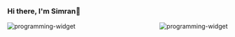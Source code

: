 ### Hi there, I'm Simran👋 

<img src="https://github-readme-stats.vercel.app/api/top-langs/?username=simrank13&layout=compact&theme=radical" alt="programming-widget" align="left"/>

<img src="https://github-readme-stats.vercel.app/api/?username=simrank13&count_private=true&theme=radical&showicons=true" alt="programming-widget" align="right"/>




<!--
**simrank13/simrank13** is a ✨ _special_ ✨ repository because its `README.md` (this file) appears on your GitHub profile.

Here are some ideas to get you started:

- 🔭 I’m currently working on ...
- 🌱 I’m currently learning ...
- 👯 I’m looking to collaborate on ...
- 🤔 I’m looking for help with ...
- 💬 Ask me about ...
- 📫 How to reach me: ...
- 😄 Pronouns: ...
- ⚡ Fun fact: ...
-->
